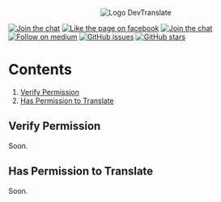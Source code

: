 <p align="center">
  <img src="http://i68.tinypic.com/idsuv7.png" alt="Logo DevTranslate"/>
</p>

[![Join the chat](https://img.shields.io/badge/gitter-join%20chat%20%E2%86%92-cc2b5e.svg?style=flat-square)](https://gitter.im/devtranslate/Lobby)
[![Like the page on facebook](https://img.shields.io/badge/facebook-like%20the%20page%20%E2%86%92-4267b2.svg?style=flat-square)](https://www.facebook.com/devtranslate/)
[![Join the chat](https://img.shields.io/badge/telegram-join%20chat%20%E2%86%92-0088cc.svg?style=flat-square)](https://telegram.me/devtranslate)
[![Follow on medium](https://img.shields.io/badge/medium-follow%20us%20%E2%86%92-02b875.svg?style=flat-square)](https://medium.com/devtranslate)
[![GitHub issues](https://img.shields.io/github/issues/devtranslate/medium.svg?style=flat-square)](https://github.com/devtranslate/medium/issues)
[![GitHub stars](https://img.shields.io/github/stars/devtranslate/medium.svg?style=flat-square)](https://github.com/devtranslate/medium/stargazers)

# Contents
1. [Verify Permission](https://github.com/devtranslate/medium/blob/master/ARTICLES.md#verify-permission)
2. [Has Permission to Translate](https://github.com/devtranslate/medium/blob/master/ARTICLES.md#has-permission-to-translate)

## Verify Permission
Soon.

## Has Permission to Translate
Soon.
